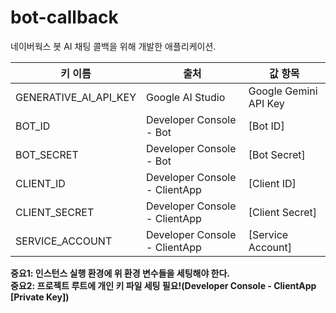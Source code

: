# bot-callback

네이버웍스 봇 AI 채팅 콜백을 위해 개발한 애플리케이션.

| 키 이름                  | 출처                            | 값 항목                  |
|-----------------------|-------------------------------|-----------------------|
| GENERATIVE_AI_API_KEY | Google AI Studio              | Google Gemini API Key |
| BOT_ID                | Developer Console - Bot       | [Bot ID]              |
| BOT_SECRET            | Developer Console - Bot       | [Bot Secret]          |
| CLIENT_ID             | Developer Console - ClientApp | [Client ID]           |
| CLIENT_SECRET         | Developer Console - ClientApp | [Client Secret]       |
| SERVICE_ACCOUNT       | Developer Console - ClientApp | [Service Account]     |

**중요1: 인스턴스 실행 환경에 위 환경 변수들을 세팅해야 한다.**  
**중요2: 프로젝트 루트에 개인 키 파일 세팅 필요!(Developer Console - ClientApp [Private Key])**
